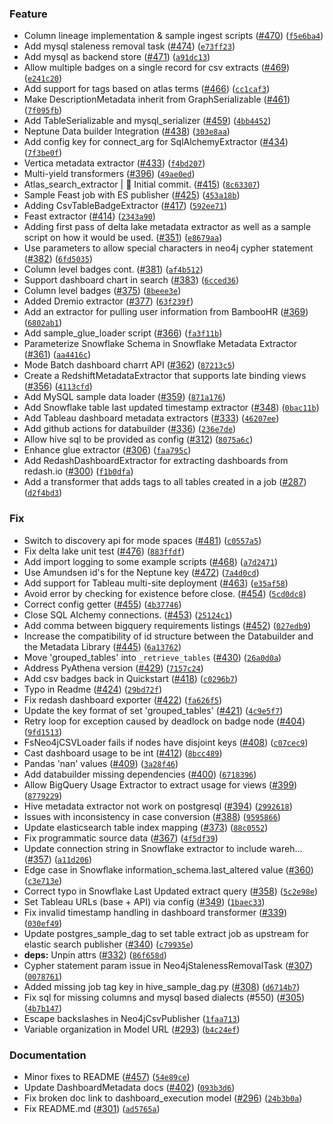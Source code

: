 ### Feature
* Column lineage implementation & sample ingest scripts ([#470](https://github.com/admariner/amundsendatabuilder/issues/470)) ([`f5e6ba4`](https://github.com/admariner/amundsendatabuilder/commit/f5e6ba43410ebad06ffae537c799e56ed9b0a5e8))
* Add mysql staleness removal task ([#474](https://github.com/admariner/amundsendatabuilder/issues/474)) ([`e73ff23`](https://github.com/admariner/amundsendatabuilder/commit/e73ff2380bcdda7e1c85f4e299459a737b6e6dfc))
* Add mysql as backend store ([#471](https://github.com/admariner/amundsendatabuilder/issues/471)) ([`a91dc13`](https://github.com/admariner/amundsendatabuilder/commit/a91dc138289d21bbfee5b5e5f4832ae05b1731ac))
* Allow multiple badges on a single record for csv extracts ([#469](https://github.com/admariner/amundsendatabuilder/issues/469)) ([`e241c20`](https://github.com/admariner/amundsendatabuilder/commit/e241c20b099218bb9113c22a2cb36a15f071304d))
* Add support for tags based on atlas terms ([#466](https://github.com/admariner/amundsendatabuilder/issues/466)) ([`cc1caf3`](https://github.com/admariner/amundsendatabuilder/commit/cc1caf37f87b140a393aedfd0a07fd17c58e8ac4))
* Make DescriptionMetadata inherit from GraphSerializable ([#461](https://github.com/admariner/amundsendatabuilder/issues/461)) ([`7f095fb`](https://github.com/admariner/amundsendatabuilder/commit/7f095fb368dc8b6fba5f65f3870c1dd2444b0413))
* Add TableSerializable and mysql_serializer ([#459](https://github.com/admariner/amundsendatabuilder/issues/459)) ([`4bb4452`](https://github.com/admariner/amundsendatabuilder/commit/4bb44528d6e17a4a2fed32bb449a21c35591ecbf))
* Neptune Data builder Integration ([#438](https://github.com/admariner/amundsendatabuilder/issues/438)) ([`303e8aa`](https://github.com/admariner/amundsendatabuilder/commit/303e8aa2a42779070f5d6260faac010ba86a216c))
* Add config key for connect_arg for SqlAlchemyExtractor ([#434](https://github.com/admariner/amundsendatabuilder/issues/434)) ([`7f3be0f`](https://github.com/admariner/amundsendatabuilder/commit/7f3be0fe58ec863679169e945441e01fcdc0e64c))
* Vertica metadata extractor ([#433](https://github.com/admariner/amundsendatabuilder/issues/433)) ([`f4bd207`](https://github.com/admariner/amundsendatabuilder/commit/f4bd2071cf9c31ae6ff9a51bb5983f5c18e4a0bf))
* Multi-yield transformers ([#396](https://github.com/admariner/amundsendatabuilder/issues/396)) ([`49ae0ed`](https://github.com/admariner/amundsendatabuilder/commit/49ae0ed253aabec38346d0f26479218dec62081f))
* Atlas_search_extractor | :tada: Initial commit. ([#415](https://github.com/admariner/amundsendatabuilder/issues/415)) ([`8c63307`](https://github.com/admariner/amundsendatabuilder/commit/8c633072da81b7fb2e343aa31e6e7f9c3bfae07d))
* Sample Feast job with ES publisher ([#425](https://github.com/admariner/amundsendatabuilder/issues/425)) ([`453a18b`](https://github.com/admariner/amundsendatabuilder/commit/453a18b9f70b94226bf01180d7e44b915ca2ddcf))
* Adding CsvTableBadgeExtractor ([#417](https://github.com/admariner/amundsendatabuilder/issues/417)) ([`592ee71`](https://github.com/admariner/amundsendatabuilder/commit/592ee7139070c6e86ab8c3050ab72465ec9ee688))
* Feast extractor ([#414](https://github.com/admariner/amundsendatabuilder/issues/414)) ([`2343a90`](https://github.com/admariner/amundsendatabuilder/commit/2343a90b09932a173cbef13ad912bd2e7864dea0))
* Adding first pass of delta lake metadata extractor as well as a sample script on how it would be used. ([#351](https://github.com/admariner/amundsendatabuilder/issues/351)) ([`e8679aa`](https://github.com/admariner/amundsendatabuilder/commit/e8679aadbcf940fb1b422b1d44298a314f2e5f12))
* Use parameters to allow special characters in neo4j cypher statement ([#382](https://github.com/admariner/amundsendatabuilder/issues/382)) ([`6fd5035`](https://github.com/admariner/amundsendatabuilder/commit/6fd503563d49157a4a2611ad66fca2680dc62c68))
* Column level badges cont. ([#381](https://github.com/admariner/amundsendatabuilder/issues/381)) ([`af4b512`](https://github.com/admariner/amundsendatabuilder/commit/af4b51265e11d1ee9e8651cebeb0d00592eec2d5))
* Support dashboard chart in search ([#383](https://github.com/admariner/amundsendatabuilder/issues/383)) ([`6cced36`](https://github.com/admariner/amundsendatabuilder/commit/6cced36bdccd7a007872928f4075f7528daa8449))
* Column level badges ([#375](https://github.com/admariner/amundsendatabuilder/issues/375)) ([`8beee3e`](https://github.com/admariner/amundsendatabuilder/commit/8beee3ea2ba0a81f4cc321791b9185a4316d9193))
* Added Dremio extractor ([#377](https://github.com/admariner/amundsendatabuilder/issues/377)) ([`63f239f`](https://github.com/admariner/amundsendatabuilder/commit/63f239fd793e6b362f1d9aa064862f23b4718c09))
* Add an extractor for pulling user information from BambooHR ([#369](https://github.com/admariner/amundsendatabuilder/issues/369)) ([`6802ab1`](https://github.com/admariner/amundsendatabuilder/commit/6802ab13d18d9a3f27d54dd7a7e43b4c3606da39))
* Add sample_glue_loader script ([#366](https://github.com/admariner/amundsendatabuilder/issues/366)) ([`fa3f11b`](https://github.com/admariner/amundsendatabuilder/commit/fa3f11b32560fe43d95bfcdab402832898858b44))
* Parameterize Snowflake Schema in Snowflake Metadata Extractor ([#361](https://github.com/admariner/amundsendatabuilder/issues/361)) ([`aa4416c`](https://github.com/admariner/amundsendatabuilder/commit/aa4416c51668e887817d197edd5a7365f83446d3))
* Mode Batch dashboard charrt API ([#362](https://github.com/admariner/amundsendatabuilder/issues/362)) ([`87213c5`](https://github.com/admariner/amundsendatabuilder/commit/87213c5ae45e1cbe116295eafa568a775d21a889))
* Create a RedshiftMetadataExtractor that supports late binding views ([#356](https://github.com/admariner/amundsendatabuilder/issues/356)) ([`4113cfd`](https://github.com/admariner/amundsendatabuilder/commit/4113cfd309ddf633b42ae511b0f0215bd3642621))
* Add MySQL sample data loader ([#359](https://github.com/admariner/amundsendatabuilder/issues/359)) ([`871a176`](https://github.com/admariner/amundsendatabuilder/commit/871a1763a7b0837bb6c0ba12810b9264aaa67d59))
* Add Snowflake table last updated timestamp extractor ([#348](https://github.com/admariner/amundsendatabuilder/issues/348)) ([`0bac11b`](https://github.com/admariner/amundsendatabuilder/commit/0bac11bcb7cd1de974548d7d3428d209fb65d4f4))
* Add Tableau dashboard metadata extractors ([#333](https://github.com/admariner/amundsendatabuilder/issues/333)) ([`46207ee`](https://github.com/admariner/amundsendatabuilder/commit/46207eee9bc50b7cb09e0effbff61edcb34e5d3b))
* Add github actions for databuilder ([#336](https://github.com/admariner/amundsendatabuilder/issues/336)) ([`236e7de`](https://github.com/admariner/amundsendatabuilder/commit/236e7dec1d6f059e0227bf92ed6df457b448ee56))
* Allow hive sql to be provided as config ([#312](https://github.com/admariner/amundsendatabuilder/issues/312)) ([`8075a6c`](https://github.com/admariner/amundsendatabuilder/commit/8075a6c7604c0f9c3491cdd85c0e1e97a7fd5b99))
* Enhance glue extractor ([#306](https://github.com/admariner/amundsendatabuilder/issues/306)) ([`faa795c`](https://github.com/admariner/amundsendatabuilder/commit/faa795ce335e12323fb69b1041435df38034b158))
* Add RedashDashboardExtractor for extracting dashboards from redash.io ([#300](https://github.com/admariner/amundsendatabuilder/issues/300)) ([`f1b0dfa`](https://github.com/admariner/amundsendatabuilder/commit/f1b0dfa399295124484242a666ddf2f20791aff7))
* Add a transformer that adds tags to all tables created in a job ([#287](https://github.com/admariner/amundsendatabuilder/issues/287)) ([`d2f4bd3`](https://github.com/admariner/amundsendatabuilder/commit/d2f4bd308c1ef92ea2bbfb7a7443cb42113f03f9))

### Fix
* Switch to discovery api for mode spaces ([#481](https://github.com/admariner/amundsendatabuilder/issues/481)) ([`c0557a5`](https://github.com/admariner/amundsendatabuilder/commit/c0557a5c768a647032bccfa24f2218bbc13b8c04))
* Fix delta lake unit test ([#476](https://github.com/admariner/amundsendatabuilder/issues/476)) ([`883ffdf`](https://github.com/admariner/amundsendatabuilder/commit/883ffdf82d94db72cc7ec1ba94b829cad07b9bd1))
* Add import logging to some example scripts ([#468](https://github.com/admariner/amundsendatabuilder/issues/468)) ([`a7d2471`](https://github.com/admariner/amundsendatabuilder/commit/a7d2471327eb46a2dfe532e31238838aee3f78f4))
* Use Amundsen id's for the Neptune key ([#472](https://github.com/admariner/amundsendatabuilder/issues/472)) ([`7a4d0cd`](https://github.com/admariner/amundsendatabuilder/commit/7a4d0cd70dbd1775e3366929203af4d16289eb1e))
* Add support for Tableau multi-site deployment ([#463](https://github.com/admariner/amundsendatabuilder/issues/463)) ([`e35af58`](https://github.com/admariner/amundsendatabuilder/commit/e35af5808a40512aac09735711c3ab75c578d018))
* Avoid error by checking for existence before close. ([#454](https://github.com/admariner/amundsendatabuilder/issues/454)) ([`5cd0dc8`](https://github.com/admariner/amundsendatabuilder/commit/5cd0dc83d31409de1d81e38a087a1347392e6f16))
* Correct config getter ([#455](https://github.com/admariner/amundsendatabuilder/issues/455)) ([`4b37746`](https://github.com/admariner/amundsendatabuilder/commit/4b377465b5ee195c39a0c23b746c2ad9ebd7619f))
* Close SQL Alchemy connections. ([#453](https://github.com/admariner/amundsendatabuilder/issues/453)) ([`25124c1`](https://github.com/admariner/amundsendatabuilder/commit/25124c169faee6c2e48f47326fcfcbaf19e32e9e))
* Add comma between bigquery requirements listings ([#452](https://github.com/admariner/amundsendatabuilder/issues/452)) ([`027edb9`](https://github.com/admariner/amundsendatabuilder/commit/027edb948195f3ad032548f9f3ab0868a57263a3))
* Increase the compatibility of id structure between the Databuilder and the Metadata Library ([#445](https://github.com/admariner/amundsendatabuilder/issues/445)) ([`6a13762`](https://github.com/admariner/amundsendatabuilder/commit/6a13762ddaea1226f54d289f2b3011c4cb1e43c7))
* Move 'grouped_tables' into `_retrieve_tables` ([#430](https://github.com/admariner/amundsendatabuilder/issues/430)) ([`26a0d0a`](https://github.com/admariner/amundsendatabuilder/commit/26a0d0a4ffe5bf004507c9d1598a5f08b30ecdf0))
* Address PyAthena version ([#429](https://github.com/admariner/amundsendatabuilder/issues/429)) ([`7157c24`](https://github.com/admariner/amundsendatabuilder/commit/7157c24305a48e124ac873529f54c0eabe5d5190))
* Add csv badges back in Quickstart ([#418](https://github.com/admariner/amundsendatabuilder/issues/418)) ([`c0296b7`](https://github.com/admariner/amundsendatabuilder/commit/c0296b70de8aae4116fd3869233cd9de0d08fbbc))
* Typo in Readme ([#424](https://github.com/admariner/amundsendatabuilder/issues/424)) ([`29bd72f`](https://github.com/admariner/amundsendatabuilder/commit/29bd72f442ce8feb002a6b56b39f38b099186604))
* Fix redash dashboard exporter ([#422](https://github.com/admariner/amundsendatabuilder/issues/422)) ([`fa626f5`](https://github.com/admariner/amundsendatabuilder/commit/fa626f5cb2f92e5627c1a62ba5834b458ad0994d))
* Update the key format of set 'grouped_tables' ([#421](https://github.com/admariner/amundsendatabuilder/issues/421)) ([`4c9e5f7`](https://github.com/admariner/amundsendatabuilder/commit/4c9e5f753bab6a21f116337005e995e1d38ef268))
* Retry loop for exception caused by deadlock on badge node ([#404](https://github.com/admariner/amundsendatabuilder/issues/404)) ([`9fd1513`](https://github.com/admariner/amundsendatabuilder/commit/9fd1513b0eb0b7426d9ba8852f1e61457536adee))
* FsNeo4jCSVLoader fails if nodes have disjoint keys ([#408](https://github.com/admariner/amundsendatabuilder/issues/408)) ([`c07cec9`](https://github.com/admariner/amundsendatabuilder/commit/c07cec9588e30e8c87682882417a72dca1d1866d))
* Cast dashboard usage to be int ([#412](https://github.com/admariner/amundsendatabuilder/issues/412)) ([`8bcc489`](https://github.com/admariner/amundsendatabuilder/commit/8bcc4894c15d2de7f57e838668ff9709b97239ed))
* Pandas 'nan' values ([#409](https://github.com/admariner/amundsendatabuilder/issues/409)) ([`3a28f46`](https://github.com/admariner/amundsendatabuilder/commit/3a28f46915e3757c8445f2dfe6b7714a7789820a))
* Add databuilder missing dependencies ([#400](https://github.com/admariner/amundsendatabuilder/issues/400)) ([`6718396`](https://github.com/admariner/amundsendatabuilder/commit/6718396ed0aca467f61638c307822c18fbec6f65))
* Allow BigQuery Usage Extractor to extract usage for views ([#399](https://github.com/admariner/amundsendatabuilder/issues/399)) ([`8779229`](https://github.com/admariner/amundsendatabuilder/commit/8779229ce8446408fff310fc9bb50f472f0eca87))
* Hive metadata extractor not work on postgresql ([#394](https://github.com/admariner/amundsendatabuilder/issues/394)) ([`2992618`](https://github.com/admariner/amundsendatabuilder/commit/2992618d5d29e7061755dd62acba0eb53635fc1b))
* Issues with inconsistency in case conversion ([#388](https://github.com/admariner/amundsendatabuilder/issues/388)) ([`9595866`](https://github.com/admariner/amundsendatabuilder/commit/95958660e72b9c17f491f6e09994a47a84b55697))
* Update elasticsearch table index mapping ([#373](https://github.com/admariner/amundsendatabuilder/issues/373)) ([`88c0552`](https://github.com/admariner/amundsendatabuilder/commit/88c055228412aa36ab0f9d82b57b6442d7064b7c))
* Fix programmatic source data ([#367](https://github.com/admariner/amundsendatabuilder/issues/367)) ([`4f5df39`](https://github.com/admariner/amundsendatabuilder/commit/4f5df39cd6ddf05d2347b6d2b280f5cf0fdda5b9))
* Update connection string in Snowflake extractor to include wareh… ([#357](https://github.com/admariner/amundsendatabuilder/issues/357)) ([`a11d206`](https://github.com/admariner/amundsendatabuilder/commit/a11d20698fce49fbba97040d12411181aff0b194))
* Edge case in Snowflake information_schema.last_altered value ([#360](https://github.com/admariner/amundsendatabuilder/issues/360)) ([`c3e713e`](https://github.com/admariner/amundsendatabuilder/commit/c3e713e7f39e7240f3038daa3a3937fb060dbecb))
* Correct typo in Snowflake Last Updated extract query ([#358](https://github.com/admariner/amundsendatabuilder/issues/358)) ([`5c2e98e`](https://github.com/admariner/amundsendatabuilder/commit/5c2e98eb81aa9875f48b3e20eb5bef84ed9c481f))
* Set Tableau URLs (base + API) via config ([#349](https://github.com/admariner/amundsendatabuilder/issues/349)) ([`1baec33`](https://github.com/admariner/amundsendatabuilder/commit/1baec33899df8394b42b6a667ff2a5d1224b8528))
* Fix invalid timestamp handling in dashboard transformer ([#339](https://github.com/admariner/amundsendatabuilder/issues/339)) ([`030ef49`](https://github.com/admariner/amundsendatabuilder/commit/030ef4995d16711c35e205c213f90b3d72ff1499))
* Update postgres_sample_dag to set table extract job as upstream for elastic search publisher ([#340](https://github.com/admariner/amundsendatabuilder/issues/340)) ([`c79935e`](https://github.com/admariner/amundsendatabuilder/commit/c79935e01efdc8c9734727e07238f25c545bfd5d))
* **deps:** Unpin attrs ([#332](https://github.com/admariner/amundsendatabuilder/issues/332)) ([`86f658d`](https://github.com/admariner/amundsendatabuilder/commit/86f658d1ea9750ad916a91056a678e34a71654fb))
* Cypher statement param issue in Neo4jStalenessRemovalTask ([#307](https://github.com/admariner/amundsendatabuilder/issues/307)) ([`0078761`](https://github.com/admariner/amundsendatabuilder/commit/0078761dc94c33c785557df09bb86411ef8f6f46))
* Added missing job tag key in hive_sample_dag.py ([#308](https://github.com/admariner/amundsendatabuilder/issues/308)) ([`d6714b7`](https://github.com/admariner/amundsendatabuilder/commit/d6714b72c75328195a51a6a456d1ab46063243b0))
* Fix sql for missing columns and mysql based dialects (#550) ([#305](https://github.com/admariner/amundsendatabuilder/issues/305)) ([`4b7b147`](https://github.com/admariner/amundsendatabuilder/commit/4b7b147b1d32cd8fce6aa7c24fa1db8d823b8038))
* Escape backslashes in Neo4jCsvPublisher  ([`1faa713`](https://github.com/admariner/amundsendatabuilder/commit/1faa713374c88cf0eb04f744908756c1ef70206e))
* Variable organization in Model URL ([#293](https://github.com/admariner/amundsendatabuilder/issues/293)) ([`b4c24ef`](https://github.com/admariner/amundsendatabuilder/commit/b4c24ef891ba13fc4678faef0faaa5c7bf4c5cb6))

### Documentation
* Minor fixes to README ([#457](https://github.com/admariner/amundsendatabuilder/issues/457)) ([`54e89ce`](https://github.com/admariner/amundsendatabuilder/commit/54e89ce74b70ade742edc77d4e76b9fc8241d8ab))
* Update DashboardMetadata docs ([#402](https://github.com/admariner/amundsendatabuilder/issues/402)) ([`093b3d6`](https://github.com/admariner/amundsendatabuilder/commit/093b3d6fbe40040b6f720c030aa6d8504178b0ea))
* Fix broken doc link to dashboard_execution model ([#296](https://github.com/admariner/amundsendatabuilder/issues/296)) ([`24b3b0a`](https://github.com/admariner/amundsendatabuilder/commit/24b3b0afdf4ad3c6b13f9677d9f805ff43f42de7))
* Fix README.md ([#301](https://github.com/admariner/amundsendatabuilder/issues/301)) ([`ad5765a`](https://github.com/admariner/amundsendatabuilder/commit/ad5765a1cb0ae5fceffb1168876031801b44a79f))
